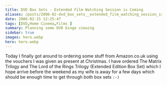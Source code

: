 ```yaml
---
title: DVD Box Sets - Extended Film Watching Session is Coming
aliases: /posts/2006-02-dvd_box_sets__extended_film_watching_session_is_coming
date: 2006-02-15 12:25:47
tags: [DVD,Home Cinema,Films ]
summary: Planning some DVD binge viewing
sidebar: true
images: hero.webp
hero: hero.webp
---
```


Today I finally got around to ordering some stuff from Amazon.co.uk using the
vouchers I was given as present at Christmas. I have ordered The Matrix
Trilogy and The Lord of the Rings Trilogy (Extended Edition Box Set) which I
hope arrive before the weekend as my wife is away for a few days which should be
enough time to get through both box sets `:-)`

